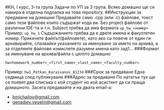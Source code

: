 #КН, I курс, 3-та група
Задачи по УП за 3 група. 
Всяко домашно ще се намира в отделна подпапка 
на това repository. 
##Инструкции за предаване на домашни
Предавайте само .cpp (или .c) файлове, 
тоест само тeзи файлoве които съдържат кода ви. 
Без project файлове от различни IDE-та и т.н. 
Subject трябва да има формата `up_hw_<номер>` 
Пример: `up_hw_1` 
Съдържанието трябва да е двете имена и факултетен номер. 
Прикачете файлът(файловете), като ако са повече от един 
ги архивирайте, спазвайки указанието за именуване за името на архива, 
а за отделните файлове измислете разумни имена като зад1... 
###Формат за именуване на архива/файла с цялото домашно 
```
hw<homework_number>_<first_name>_<last_name>_<faculty_number>
```
Пример: 
`hw1_Petkan_Karaivanov_81234`
###Срок за предаване
Една седмица след публикуване 
###Адрес за предаване
По нататък тук ще се появят два списъка с кой студент 
но кой асистент да си праща домашното.
Засега предавайте и на двата email-a: 

* bmichailov@gmail.com
* genadiev.veselin@gmail.com


